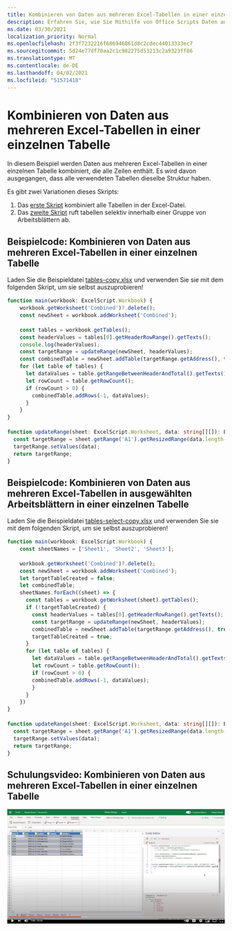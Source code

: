 ```yaml
---
title: Kombinieren von Daten aus mehreren Excel-Tabellen in einer einzelnen Tabelle
description: Erfahren Sie, wie Sie Mithilfe von Office Scripts Daten aus mehreren Excel-Tabellen in einer einzelnen Tabelle kombinieren.
ms.date: 03/30/2021
localization_priority: Normal
ms.openlocfilehash: 2f3f7232216f686946861d8c2cdec44013333ec7
ms.sourcegitcommit: 5d24e77df70aa2c1c982275d53213c2a9323ff86
ms.translationtype: MT
ms.contentlocale: de-DE
ms.lasthandoff: 04/02/2021
ms.locfileid: "51571418"
---
```

# <a name="combine-data-from-multiple-excel-tables-into-a-single-table"></a>Kombinieren von Daten aus mehreren Excel-Tabellen in einer einzelnen Tabelle

In diesem Beispiel werden Daten aus mehreren Excel-Tabellen in einer einzelnen Tabelle kombiniert, die alle Zeilen enthält. Es wird davon ausgegangen, dass alle verwendeten Tabellen dieselbe Struktur haben.

Es gibt zwei Variationen dieses Skripts:

1. Das [erste Skript](#sample-code-combine-data-from-multiple-excel-tables-into-a-single-table) kombiniert alle Tabellen in der Excel-Datei.
1. Das [zweite Skript](#sample-code-combine-data-from-multiple-excel-tables-in-select-worksheets-into-a-single-table) ruft tabellen selektiv innerhalb einer Gruppe von Arbeitsblättern ab.

## <a name="sample-code-combine-data-from-multiple-excel-tables-into-a-single-table"></a>Beispielcode: Kombinieren von Daten aus mehreren Excel-Tabellen in einer einzelnen Tabelle

Laden Sie die Beispieldatei <a href="tables-copy.xlsx">tables-copy.xlsx</a> und verwenden Sie sie mit dem folgenden Skript, um sie selbst auszuprobieren!

```TypeScript
function main(workbook: ExcelScript.Workbook) {
    workbook.getWorksheet('Combined')?.delete();
    const newSheet = workbook.addWorksheet('Combined');
    
    const tables = workbook.getTables();    
    const headerValues = tables[0].getHeaderRowRange().getTexts();
    console.log(headerValues);
    const targetRange = updateRange(newSheet, headerValues);
    const combinedTable = newSheet.addTable(targetRange.getAddress(), true);
    for (let table of tables) {      
      let dataValues = table.getRangeBetweenHeaderAndTotal().getTexts();
      let rowCount = table.getRowCount();
      if (rowCount > 0) {
        combinedTable.addRows(-1, dataValues);
      }
    }
}

function updateRange(sheet: ExcelScript.Worksheet, data: string[][]): ExcelScript.Range {
  const targetRange = sheet.getRange('A1').getResizedRange(data.length-1, data[0].length-1);
  targetRange.setValues(data);
  return targetRange;
}
```

## <a name="sample-code-combine-data-from-multiple-excel-tables-in-select-worksheets-into-a-single-table"></a>Beispielcode: Kombinieren von Daten aus mehreren Excel-Tabellen in ausgewählten Arbeitsblättern in einer einzelnen Tabelle

Laden Sie die Beispieldatei <a href="tables-select-copy.xlsx">tables-select-copy.xlsx</a> und verwenden Sie sie mit dem folgenden Skript, um sie selbst auszuprobieren!

```TypeScript
function main(workbook: ExcelScript.Workbook) {
    const sheetNames = ['Sheet1', 'Sheet2', 'Sheet3'];
    
    workbook.getWorksheet('Combined')?.delete();
    const newSheet = workbook.addWorksheet('Combined');
    let targetTableCreated = false;
    let combinedTable;
    sheetNames.forEach((sheet) => {
      const tables = workbook.getWorksheet(sheet).getTables();
      if (!targetTableCreated) {
        const headerValues = tables[0].getHeaderRowRange().getTexts();
        const targetRange = updateRange(newSheet, headerValues);
        combinedTable = newSheet.addTable(targetRange.getAddress(), true);
        targetTableCreated = true;
      }      
      for (let table of tables) {
        let dataValues = table.getRangeBetweenHeaderAndTotal().getTexts();
        let rowCount = table.getRowCount();
        if (rowCount > 0) {
        combinedTable.addRows(-1, dataValues);
        }
      }
    })
}

function updateRange(sheet: ExcelScript.Worksheet, data: string[][]): ExcelScript.Range {
  const targetRange = sheet.getRange('A1').getResizedRange(data.length-1, data[0].length-1);
  targetRange.setValues(data);
  return targetRange;
}
```

## <a name="training-video-combine-data-from-multiple-excel-tables-into-a-single-table"></a>Schulungsvideo: Kombinieren von Daten aus mehreren Excel-Tabellen in einer einzelnen Tabelle

[![Schritt-für-Schritt-Video zur Kombination von Daten aus mehreren Excel-Tabellen in einer einzelnen Tabelle](../../images/merge-tables-vid.jpg)](https://youtu.be/di-8JukK3Lc "Schritt-für-Schritt-Video zum Kombinieren von Daten aus mehreren Excel-Tabellen in einer einzelnen Tabelle")
